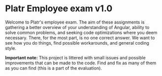 # Platr Employee exam v1.0

Welcome to Platr's employee exam. The aim of these assignments is gathering a better overview of your understanding of
Angular, ability to solve common problems, and seeking code optimizations where you deem necessary. There, for the
most part, is no one correct answer. We want to see how you do things, find possible workarounds, and general coding
style.

**Important note:** This project is littered with small issues and possible improvements that can be made to the code.
Find and fix as many of them as you can find (this is a part of the evaluation).
